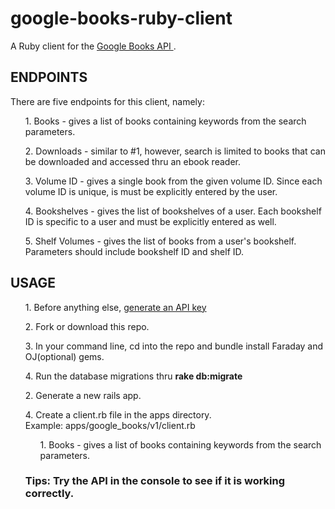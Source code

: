 # google-books-ruby-client

A Ruby client for the <a href='https://developers.google.com/books/docs/overview'> Google Books API <a>.
  
<h2>ENDPOINTS</h2>
There are five endpoints for this client, namely:
  <ul>1. Books - gives a list of books containing keywords from the search parameters.</ul>
  <ul>2. Downloads - similar to #1, however, search is limited to books that can be downloaded and accessed thru an ebook reader.</ul>
  <ul>3. Volume ID - gives a single book from the given volume ID. Since each volume ID is unique, is must be explicitly entered by the user.</ul>
  <ul>4. Bookshelves - gives the list of bookshelves of a user. Each bookshelf ID is specific to a user and must be explicitly entered as well.</ul>
  <ul>5. Shelf Volumes - gives the list of books from a user's bookshelf. Parameters should include bookshelf ID and shelf ID.</ul>
  
<h2>USAGE</h2>
<ul>1. Before anything else, <a href='https://cloud.google.com/docs/authentication/api-keys?visit_id=637652443905382742-2139937274&rd=1'> generate an API key<a></ul>
<ul>2. Fork or download this repo. </ul> 
<ul>3. In your command line, cd into the repo and bundle install Faraday and OJ(optional) gems.</ul>
  <ul>4. Run the database migrations thru <strong>rake db:migrate</strong></ul>
  
<ul>2. Generate a new rails app.</ul>

<ul>4. Create a client.rb file in the apps directory. 
  <div> Example: apps/google_books/v1/client.rb</div
</ul>
<ul>1. Books - gives a list of books containing keywords from the search parameters.</ul>

<h3>Tips: Try the API in the console to see if it is working correctly. </h3>
